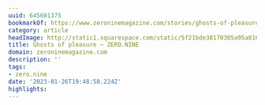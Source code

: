 ```yaml
---
uuid: 645601375
bookmarkOf: https://www.zeroninemagazine.com/stories/ghosts-of-pleasure
category: article
headImage: http://static1.squarespace.com/static/5f21bde38170305a95a816bf/t/62e6aa9f277ad076247488a1/1659284138966/ZERO.NINE_BrianAnderson_02_Banner.jpg?format=1500w
title: Ghosts of pleasure — ZERO.NINE
domain: zeroninemagazine.com
description: ''
tags:
- zero.nine
date: '2023-01-26T19:48:58.224Z'
highlights:
---
```



